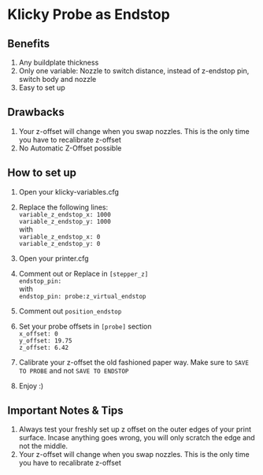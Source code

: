 
# Klicky Probe as Endstop
## Benefits
1. Any buildplate thickness
2. Only one variable: Nozzle to switch distance, instead of z-endstop pin, switch body and nozzle
3. Easy to set up

## Drawbacks
1. Your z-offset will change when you swap nozzles. This is the only time you have to recalibrate z-offset
2. No Automatic Z-Offset possible
## How to set up
1. Open your klicky-variables.cfg
2. Replace the following lines:
<br>`variable_z_endstop_x: 1000`
<br>`variable_z_endstop_y: 1000`
<br>with 
<br>`variable_z_endstop_x: 0`
<br>`variable_z_endstop_y: 0`
3. Open your printer.cfg
4. Comment out or Replace in `[stepper_z]`
<br>`endstop_pin: `
<br>with 
<br>`endstop_pin: probe:z_virtual_endstop`

5. Comment out `position_endstop`
6. Set your probe offsets in `[probe]` section
	<br>`x_offset: 0`
	<br>`y_offset: 19.75`
<br>`z_offset: 6.42`

7. Calibrate your z-offset the old fashioned paper way. Make sure to `SAVE TO PROBE` and not `SAVE TO ENDSTOP`
8. Enjoy :) 

## Important Notes & Tips
1. Always test your freshly set up z offset on the outer edges of your print surface. Incase anything goes wrong, you will only scratch the edge and not the middle. 
2. Your z-offset will change when you swap nozzles. This is the only time you have to recalibrate z-offset
